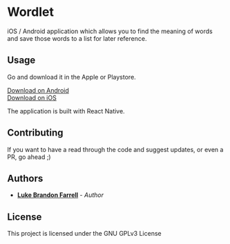 # Wordlet

iOS / Android application which allows you to find the meaning of words and save those words to a list for later reference.

## Usage

Go and download it in the Apple or Playstore.

[Download on Android](https://play.google.com/store/apps/details?id=com.cwords&hl=en_GB)<br>
[Download on iOS](https://itunes.apple.com/gb/app/wordlet/id1345619928?mt=8)

The application is built with React Native.

## Contributing

If you want to have a read through the code and suggest updates, or even a PR, go ahead ;)

## Authors

* [**Luke Brandon Farrell**](https://lukebrandonfarrell.com/) - *Author*

## License

This project is licensed under the GNU GPLv3 License
